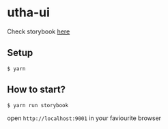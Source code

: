 # utha-ui

Check storybook [here](https://ytanruengsri.github.io/utha-ui)

## Setup
```
$ yarn
```

## How to start?
```
$ yarn run storybook
```

open `http://localhost:9001` in your faviourite browser
